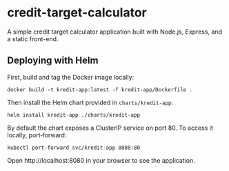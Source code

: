 # credit-target-calculator
A simple credit target calculator application built with Node.js, Express, and a static front-end.

## Deploying with Helm

First, build and tag the Docker image locally:

```
docker build -t kredit-app:latest -f kredit-app/Dockerfile .
```

Then install the Helm chart provided in `charts/kredit-app`:

```
helm install kredit-app ./charts/kredit-app
```

By default the chart exposes a ClusterIP service on port 80. To access it locally, port‑forward:

```
kubectl port-forward svc/kredit-app 8080:80
```

Open http://localhost:8080 in your browser to see the application.